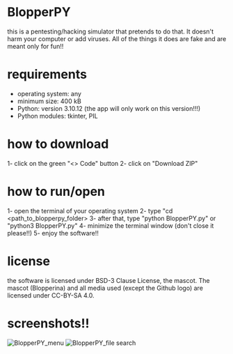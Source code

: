 # BlopperPY
this is a pentesting/hacking simulator that pretends to do that. It doesn't harm your computer or add viruses. All of the things it does are fake and are meant only for fun!!

# requirements
- operating system: any
- minimum size: 400 kB
- Python: version 3.10.12 (the app will only work on this version!!!)
- Python modules: tkinter, PIL

# how to download
1- click on the green "<> Code" button
2- click on "Download ZIP"

# how to run/open
1- open the terminal of your operating system
2- type "cd <path_to_blopperpy_folder>
3- after that, type "python BlopperPY.py" or "python3 BlopperPY.py"
4- minimize the terminal window (don't close it please!!)
5- enjoy the software!!

# license
the software is licensed under BSD-3 Clause License, the mascot. The mascot (Blopperina) and all media used (except the Github logo) are licensed under CC-BY-SA 4.0.

# screenshots!!
![BlopperPY_menu](https://github.com/01adrianrdgz/BlopperPY/assets/149033599/130feb58-9bc9-4dba-a601-6507cb9eca24)
![BlopperPY_file search](https://github.com/01adrianrdgz/BlopperPY/assets/149033599/cc3cfab4-3bdf-4b43-a7b1-b4dfdf0b76f0)
